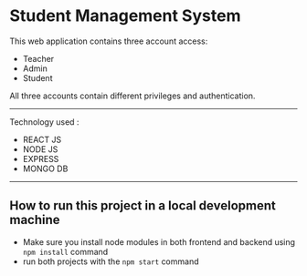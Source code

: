 # Student Management System

This web application contains three account access:
- Teacher
- Admin
- Student

All three accounts contain different privileges and authentication.

-------------
Technology used :
- REACT JS
- NODE JS 
- EXPRESS
- MONGO DB

-------------


## How to run this project in a local development machine
* Make sure you install node modules in both frontend and backend using `npm install` command
* run both projects with the `npm start` command
